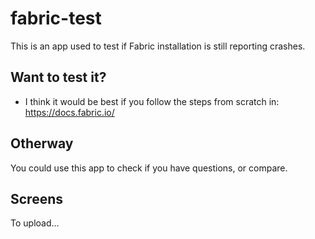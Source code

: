 # fabric-test

This is an app used to test if Fabric installation is still reporting crashes.

## Want to test it?

* I think it would be best if you follow the steps from scratch in: https://docs.fabric.io/

## Otherway

You could use this app to check if you have questions, or compare.

## Screens

To upload...
